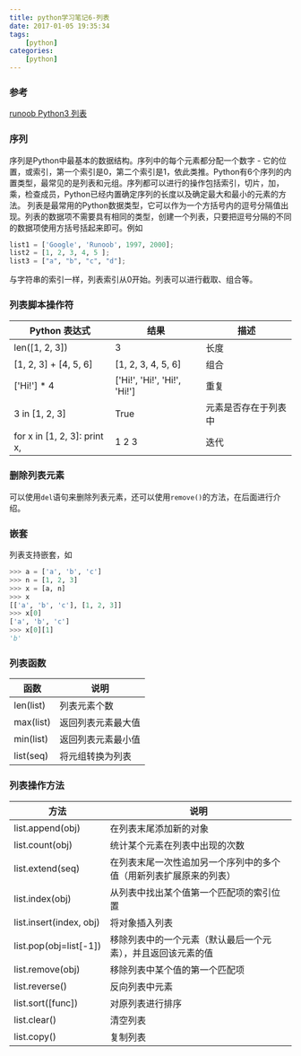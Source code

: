 ```yaml
---
title: python学习笔记6-列表
date: 2017-01-05 19:35:34
tags:
    [python]
categories:
    [python]
---
```


### 参考
[runoob Python3 列表](http://www.runoob.com/python3/python3-list.html)

### 序列
序列是Python中最基本的数据结构。序列中的每个元素都分配一个数字 - 它的位置，或索引，第一个索引是0，第二个索引是1，依此类推。Python有6个序列的内置类型，最常见的是列表和元组。序列都可以进行的操作包括索引，切片，加，乘，检查成员，Python已经内置确定序列的长度以及确定最大和最小的元素的方法。
列表是最常用的Python数据类型，它可以作为一个方括号内的逗号分隔值出现。列表的数据项不需要具有相同的类型，创建一个列表，只要把逗号分隔的不同的数据项使用方括号括起来即可。例如
```python
list1 = ['Google', 'Runoob', 1997, 2000];
list2 = [1, 2, 3, 4, 5 ];
list3 = ["a", "b", "c", "d"];
```

与字符串的索引一样，列表索引从0开始。列表可以进行截取、组合等。

<!--more-->

### 列表脚本操作符
| Python 表达式                | 结果                         | 描述                 |
|------------------------------|------------------------------|----------------------|
| len([1, 2, 3])               | 3                            | 长度                 |
| [1, 2, 3] + [4, 5, 6]        | [1, 2, 3, 4, 5, 6]           | 组合                 |
| ['Hi!'] * 4                  | ['Hi!', 'Hi!', 'Hi!', 'Hi!'] | 重复                 |
| 3 in [1, 2, 3]               | True                         | 元素是否存在于列表中 |
| for x in [1, 2, 3]: print x, | 1 2 3                        | 迭代                 |

### 删除列表元素
可以使用`del`语句来删除列表元素，还可以使用`remove()`的方法，在后面进行介绍。

### 嵌套
列表支持嵌套，如
```python
>>> a = ['a', 'b', 'c']
>>> n = [1, 2, 3]
>>> x = [a, n]
>>> x
[['a', 'b', 'c'], [1, 2, 3]]
>>> x[0]
['a', 'b', 'c']
>>> x[0][1]
'b'
```

### 列表函数
| 函数      | 说明               |
|-----------|--------------------|
| len(list) | 列表元素个数       |
| max(list) | 返回列表元素最大值 |
| min(list) | 返回列表元素最小值 |
| list(seq) | 将元组转换为列表   |

### 列表操作方法
| 方法                    | 说明                                                               |
|-------------------------|--------------------------------------------------------------------|
| list.append(obj)        | 在列表末尾添加新的对象                                             |
| list.count(obj)         | 统计某个元素在列表中出现的次数                                     |
| list.extend(seq)        | 在列表末尾一次性追加另一个序列中的多个值（用新列表扩展原来的列表） |
| list.index(obj)         | 从列表中找出某个值第一个匹配项的索引位置                           |
| list.insert(index, obj) | 将对象插入列表                                                     |
| list.pop(obj=list[-1])  | 移除列表中的一个元素（默认最后一个元素），并且返回该元素的值       |
| list.remove(obj)        | 移除列表中某个值的第一个匹配项                                     |
| list.reverse()          | 反向列表中元素                                                     |
| list.sort([func])       | 对原列表进行排序                                                   |
| list.clear()            | 清空列表                                                           |
| list.copy()             | 复制列表                                                           |

